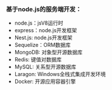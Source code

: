 ### 基于node.js的服务端开发：

* node.js：jsV8运行时
* express：node.js开发框架
* Nest.js: node.js开发框架
* Sequelize：ORM数据库
* MongoDB: 对象型开源数据库
* Redis: 键值对数据库
* MySQL: 关系型开源数据库
* Laragon: Windows全栈式集成开发环境
* Docker: 开源应用容器引擎
